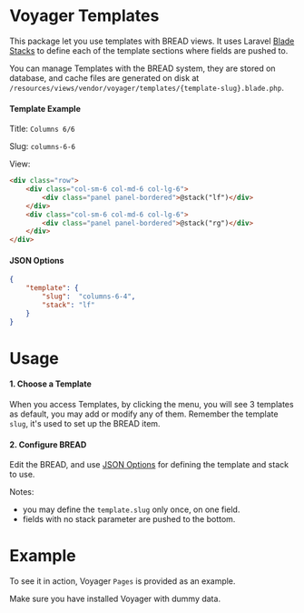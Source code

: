 # Voyager Templates

This package let you use templates with BREAD views. It uses Laravel [Blade
Stacks](https://laravel.com/docs/5.4/blade#stacks) to define each of the template sections where
fields are pushed to.

You can manage Templates with the BREAD system, they are stored on database, and cache files are
generated on disk at `/resources/views/vendor/voyager/templates/{template-slug}.blade.php`.



#### Template Example

Title: `Columns 6/6`

Slug: `columns-6-6`

View:

```html
<div class="row">
    <div class="col-sm-6 col-md-6 col-lg-6">
        <div class="panel panel-bordered">@stack("lf")</div>
    </div>
    <div class="col-sm-6 col-md-6 col-lg-6">
        <div class="panel panel-bordered">@stack("rg")</div>
    </div>
</div>
```


#### JSON Options

```json
{
    "template": {
        "slug":  "columns-6-4",
        "stack": "lf"
    }
}
```



# Usage

#### 1. Choose a Template
When you access Templates, by clicking the menu, you will see 3 templates as default, you may
add or modify any of them. Remember the template `slug`, it's used to set up the BREAD item.


#### 2. Configure BREAD

Edit the BREAD, and use [JSON Options](#json-options) for defining the template and stack to use.

Notes:
- you may define the `template.slug` only once, on one field.
- fields with no stack parameter are pushed to the bottom.



# Example

To see it in action, Voyager `Pages` is provided as an example.

Make sure you have installed Voyager with dummy data.
